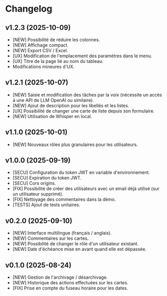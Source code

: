 # Changelog

## v1.2.3 (2025-10-09)

- [NEW] Possibilité de réduire les colonnes.
- [NEW] Affichage compact.
- [NEW] Export CSV / Excel.
- [UX] Modification de l'emplacement des paramètres dans le menu.
- [UX] Titre de la page lié au nom du tableau.
- Modifications mineures d'UX.

## v1.2.1 (2025-10-07)

- [NEW] Saisie et modification des tâches par la voix (nécessite un accès à une API de LLM OpenAI ou similaire).
- [NEW] Ajout de description pour les libellés et les listes.
- [UX] Possibilité de changer une carte de liste depuis son formulaire.
- [NEW] Utilisation de Whisper en local.

## v1.1.0 (2025-10-01)

- [NEW] Nouveaux rôles plus granulaires pour les utilisateurs.

## v1.0.0 (2025-09-19)

- [SECU] Configuration du token JWT en variable d'environnement.
- [SECU] Expiration du token JWT.
- [SECU] Cors origins.
- [FIX] Possibilité de créer des utilisateurs avec un email déjà utilisé (sur un utilisateur supprimé).
- [FIX] Nettoyage des commentaires dans la démo.
- [TESTS] Ajout de tests unitaires.

## v0.2.0 (2025-09-10)

- [NEW] Interface multilingue (français / anglais).
- [NEW] Commentaires sur les cartes.
- [NEW] Possibilité de changer le rôle d'un utilisateur existant.
- [NEW] Date d'échéance mise en avant quand elle est dépassée.

## v0.1.0 (2025-08-24)

- [NEW] Gestion de l'archivage / désarchivage.
- [NEW] Historique des actions effectuées sur les cartes.
- [FIX] Prise en compte du fuseau horaire pour les dates.
